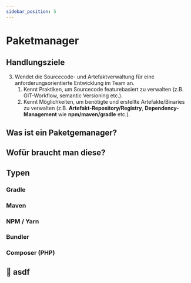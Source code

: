 ```yaml
---
sidebar_position: 5
---
```


# Paketmanager

## Handlungsziele

3. Wendet die Sourcecode- und Artefaktverwaltung für eine
   anforderungsorientierte Entwicklung im Team an.
   1. Kennt Praktiken, um Sourcecode featurebasiert zu verwalten (z.B.
      GIT-Workflow, semantic Versioning etc.).
   2. Kennt Möglichkeiten, um benötigte und erstellte Artefakte/Binaries zu
      verwalten (z.B. **Artefakt-Repository/Registry**,
      **Dependency-Management** wie **npm/maven/gradle** etc.).

## Was ist ein Paketgemanager?

## Wofür braucht man diese?

## Typen

### Gradle

### Maven

### NPM / Yarn

### Bundler

### Composer (PHP)

## :superhero: asdf
